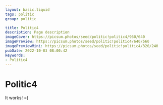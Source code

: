 ```yaml
---
layout: basic.liquid
tags: politic
group: politic

title: Politic4
description: Page description
imageCover: https://picsum.photos/seed/politic!politic4/960/640
imagePreview: https://picsum.photos/seed/politic!politic4/640/560
imagePreviewMini: https://picsum.photos/seed/politic!politic4/320/240
pubDate: 2022-10-03 08:00:42
keywords:
- Politic4
---
```


# Politic4

It works! =)
